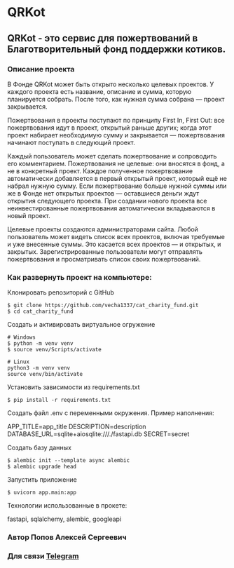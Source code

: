 # QRKot

## QRKot - это сервис для пожертвований в Благотворительный фонд поддержки котиков.

### Описание проекта

В Фонде QRKot может быть открыто несколько целевых проектов. У каждого проекта есть название, описание и сумма, которую планируется собрать. После того, как нужная сумма собрана — проект закрывается.

Пожертвования в проекты поступают по принципу First In, First Out: все пожертвования идут в проект, открытый раньше других; когда этот проект набирает необходимую сумму и закрывается — пожертвования начинают поступать в следующий проект.

Каждый пользователь может сделать пожертвование и сопроводить его комментарием. Пожертвования не целевые: они вносятся в фонд, а не в конкретный проект. Каждое полученное пожертвование автоматически добавляется в первый открытый проект, который ещё не набрал нужную сумму. Если пожертвование больше нужной суммы или же в Фонде нет открытых проектов — оставшиеся деньги ждут открытия следующего проекта. При создании нового проекта все неинвестированные пожертвования автоматически вкладываются в новый проект.

Целевые проекты создаются администраторами сайта. 
Любой пользователь может видеть список всех проектов, включая требуемые и уже внесенные суммы. Это касается всех проектов — и открытых, и закрытых.
Зарегистрированные пользователи могут отправлять пожертвования и просматривать список своих пожертвований.

### Как развернуть проект на компьютере:

Клонировать репозиторий с GitHub

```
$ git clone https://github.com/vecha1337/cat_charity_fund.git
$ cd cat_charity_fund
```

Создать и активировать виртуальное огружение 

```
# Windows
$ python -m venv venv
$ source venv/Scripts/activate

# Linux
python3 -m venv venv
source venv/bin/activate
```

Установить зависимости из requirements.txt

```
$ pip install -r requirements.txt
```

Создать файл .env с переменными окружения. Пример наполнения:

APP_TITLE=app_title
DESCRIPTION=description
DATABASE_URL=sqlite+aiosqlite:///./fastapi.db
SECRET=secret

Создать базу данных 

```
$ alembic init --template async alembic
$ alembic upgrade head 
```

Запустить приложение

```
$ uvicorn app.main:app
```


Технологии использованные в прокете:

fastapi, sqlalchemy, alembic, googleapi

### Автор Попов Алексей Сергеевич

### Для связи [Telegram](https://t.me/Vecha1337)